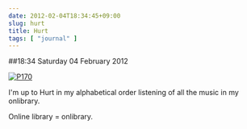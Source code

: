 ```yaml
---
date: 2012-02-04T18:34:45+09:00
slug: hurt
title: Hurt
tags: [ "journal" ]
---
```


##18:34 Saturday 04 February 2012

[![P170](https://getfile0.posterous.com/getfile/files.posterous.com/thunderrabbit/EFAwfEjwekteCmBozBilDvDJsfmlExqDtaegkesryHjfCnelksBClIHIGmAe/p170.jpg.scaled500.jpg)](https://getfile6.posterous.com/getfile/files.posterous.com/thunderrabbit/EFAwfEjwekteCmBozBilDvDJsfmlExqDtaegkesryHjfCnelksBClIHIGmAe/p170.jpg.scaled1000.jpg)

I'm up to Hurt in my alphabetical order listening of all the music in my onlibrary. 

Online library = onlibrary.
